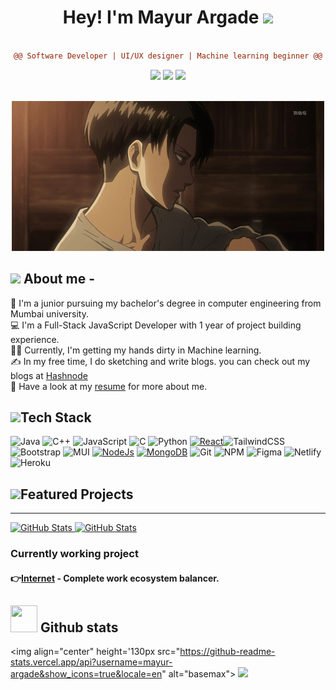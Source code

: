 
<div align="center">

# Hey! I'm Mayur Argade <img src="https://github.com/TheDudeThatCode/TheDudeThatCode/blob/master/Assets/Hi.gif" width="29px"> 
```diff

@@ Software Developer | UI/UX designer | Machine learning beginner @@

```
</div>  

<p align="center">
<a href="https://mayurargade.netlify.app/"><img src="https://img.shields.io/badge/-mayurargade-3423A6?style=flat&logo=Google-Chrome&logoColor=white"/></a>
<a href="https://linkedin.com/in/mayur-argade/"><img src="https://img.shields.io/badge/-Mayur%20Argade%20-0077B5?style=flat&logo=Linkedin&logoColor=white"/></a>
<a href="mailto:argademayur2002@gmail.com"><img src="https://img.shields.io/badge/-argademayur2002-D14836?style=flat&logo=Gmail&logoColor=white"/></a>
</p>

<br />

<div align="center" >
<img  src="https://github.com/mayur-argade/mayur-argade/blob/main/src/assest/Sunlight%20%7BLevi%20x%20Fem!Reader%7D%20-%2014_%20Deep%20Breaths.gif">
</div>

## <img src="https://cdn3.emoji.gg/emojis/4297-pepe-hacker.gif" width='42' /> About me -
👦 I'm a junior pursuing my bachelor's degree in computer engineering from Mumbai university.<br/>
💻 I'm a Full-Stack JavaScript Developer with 1 year of project building experience.<br/>
👩‍💻 Currently, I'm getting my hands dirty in Machine learning.<br/>
✍ In my free time, I do sketching and write blogs. you can check out my blogs at [Hashnode](https://mayurargade.hashnode.dev/)<br/>
📝 Have a look at my [resume](https://github.com/mayur-argade/mayur-argade/blob/readme/src/assest/resume.pdf) for more about me. <br/>

  
## <img src="https://github.com/TheDudeThatCode/TheDudeThatCode/blob/master/Assets/Developer.gif" width='45' />Tech Stack
![Java](https://img.shields.io/badge/java-%23ED8B00.svg?style=for-the-badge&logo=java&logoColor=white) ![C++](https://img.shields.io/badge/c++-%2300599C.svg?style=for-the-badge&logo=c%2B%2B&logoColor=white) ![JavaScript](https://img.shields.io/badge/javascript-%23323330.svg?style=for-the-badge&logo=javascript&logoColor=%23F7DF1E) ![C](https://img.shields.io/badge/c-%2300599C.svg?style=for-the-badge&logo=c&logoColor=white) ![Python](https://img.shields.io/badge/python-3670A0?style=for-the-badge&logo=python&logoColor=ffdd54) [![React](https://img.shields.io/badge/react-%2320232a.svg?style=for-the-badge&logo=react&logoColor=%2361DAFB)](https://reactjs.org/docs/getting-started.html)![TailwindCSS](https://img.shields.io/badge/tailwindcss-%2338B2AC.svg?style=for-the-badge&logo=tailwind-css&logoColor=white)
![Bootstrap](https://img.shields.io/badge/bootstrap-%23563D7C.svg?style=for-the-badge&logo=bootstrap&logoColor=white) ![MUI](https://img.shields.io/badge/MUI-%230081CB.svg?style=for-the-badge&logo=material-ui&logoColor=white) [![NodeJs](https://img.shields.io/badge/node.js-%2343853D.svg?style=for-the-badge&logo=node-dot-js&logoColor=white)](https://reactjs.org/docs/getting-started.html) [![MongoDB](https://img.shields.io/badge/MongoDB-%234ea94b.svg?style=for-the-badge&logo=mongodb&logoColor=white)](https://reactjs.org/docs/getting-started.html) ![Git](https://img.shields.io/badge/git-%23F05033.svg?style=for-the-badge&logo=git&logoColor=white) ![NPM](https://img.shields.io/badge/NPM-%23000000.svg?style=for-the-badge&logo=npm&logoColor=white) ![Figma](https://img.shields.io/badge/figma-%23F24E1E.svg?style=for-the-badge&logo=figma&logoColor=white) ![Netlify](https://img.shields.io/badge/netlify-%23000000.svg?style=for-the-badge&logo=netlify&logoColor=#00C7B7) ![Heroku](https://img.shields.io/badge/heroku-%23430098.svg?style=for-the-badge&logo=heroku&logoColor=white)


## <img src="https://cdn3.emoji.gg/emojis/7667-pikachuspinnyhat.gif" width='48' />Featured Projects 
---
<div>
  <p>
    <a href="https://github.com/mayur-argade/Lakshya">
      <img src="https://github-readme-stats.vercel.app/api/pin/?username=mayur-argade&repo=Lakshya" alt="GitHub Stats" />
    </a>
    <a href="https://github.com/mayur-argade/Event-management-portal">
      <img src="https://github-readme-stats.vercel.app/api/pin/?username=mayur-argade&repo=Event-management-portal" alt="GitHub Stats" />
    </a>
  </p>

### Currently working project 
#### 👉[Internet]() - Complete work ecosystem balancer.


##  <img src="https://cdn3.emoji.gg/emojis/5643_github_octocat.png" width="43px" height="43px"/> Github stats
<img align="center" height='130px src="https://github-readme-stats.vercel.app/api?username=mayur-argade&show_icons=true&locale=en" alt="basemax">
<img height="130px" src="https://github-readme-stats.vercel.app/api/top-langs/?username=mayur-argade&hide=html&hide_title=true&hide_border=true&layout=compact&langs_count=6&exclude_repo=comp426,Redventures-Movie-Quotes&text_color=000&icon_color=fff&bg&theme=graywhite" />
